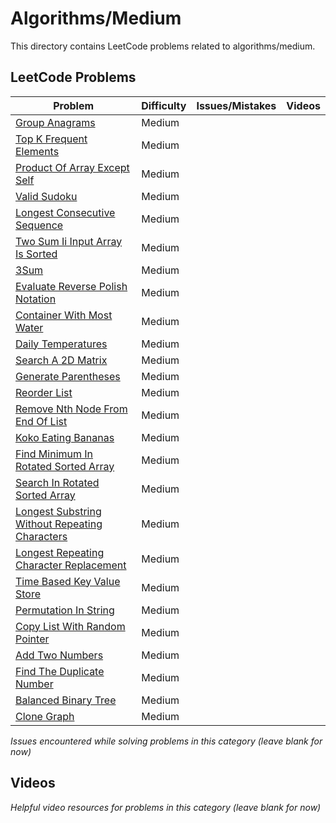 # Algorithms/Medium

This directory contains LeetCode problems related to algorithms/medium.

## LeetCode Problems

| Problem | Difficulty | Issues/Mistakes | Videos |
|---------|------------|-----------------|--------|
| [Group Anagrams](https://leetcode.com/problems/group-anagrams/) | Medium | | |
| [Top K Frequent Elements](https://leetcode.com/problems/top-k-frequent-elements/description/) | Medium | | |
| [Product Of Array Except Self](https://leetcode.com/problems/product-of-array-except-self/) | Medium | | |
| [Valid Sudoku](https://leetcode.com/problems/valid-sudoku/) | Medium | | |
| [Longest Consecutive Sequence](https://leetcode.com/problems/longest-consecutive-sequence/) | Medium | | |
| [Two Sum Ii Input Array Is Sorted](https://leetcode.com/problems/two-sum-ii-input-array-is-sorted/description/) | Medium | | |
| [3Sum](https://leetcode.com/problems/3sum/description/) | Medium | | |
| [Evaluate Reverse Polish Notation](https://leetcode.com/problems/evaluate-reverse-polish-notation/description/) | Medium | | |
| [Container With Most Water](https://leetcode.com/problems/container-with-most-water/description/) | Medium | | |
| [Daily Temperatures](https://leetcode.com/problems/daily-temperatures/description/) | Medium | | |
| [Search A 2D Matrix](https://leetcode.com/problems/search-a-2d-matrix/description/) | Medium | | |
| [Generate Parentheses](https://leetcode.com/problems/generate-parentheses/description/) | Medium | | |
| [Reorder List](https://leetcode.com/problems/reorder-list/description/) | Medium | | |
| [Remove Nth Node From End Of List](https://leetcode.com/problems/remove-nth-node-from-end-of-list/) | Medium | | |
| [Koko Eating Bananas](https://leetcode.com/problems/koko-eating-bananas/description/) | Medium | | |
| [Find Minimum In Rotated Sorted Array](https://leetcode.com/problems/find-minimum-in-rotated-sorted-array/description/) | Medium | | |
| [Search In Rotated Sorted Array](https://leetcode.com/problems/search-in-rotated-sorted-array/) | Medium | | |
| [Longest Substring Without Repeating Characters](https://leetcode.com/problems/longest-substring-without-repeating-characters/description/) | Medium | | |
| [Longest Repeating Character Replacement](https://leetcode.com/problems/longest-repeating-character-replacement/description/) | Medium | | |
| [Time Based Key Value Store](https://leetcode.com/problems/time-based-key-value-store/description/) | Medium | | |
| [Permutation In String](https://leetcode.com/problems/permutation-in-string/description/) | Medium | | |
| [Copy List With Random Pointer](https://leetcode.com/problems/copy-list-with-random-pointer/description/) | Medium | | |
| [Add Two Numbers](https://leetcode.com/problems/add-two-numbers/description/) | Medium | | |
| [Find The Duplicate Number](https://leetcode.com/problems/find-the-duplicate-number/) | Medium | | |
| [Balanced Binary Tree](https://leetcode.com/problems/balanced-binary-tree/description/) | Medium | | |
| [Clone Graph](https://leetcode.com/problems/clone-graph/description/) | Medium | | |## Issues
*Issues encountered while solving problems in this category (leave blank for now)*

## Videos  
*Helpful video resources for problems in this category (leave blank for now)*